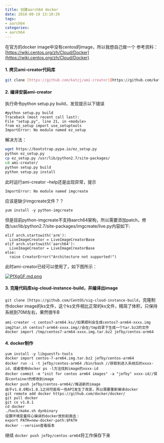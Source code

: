 ```yaml
---
title: 创建aarch64 docker
date: 2018-08-19 13:10:29
tags: 
- aarch64
categories:
- aarch64
---
```


在官方的docker image中没有centos的image，所以我想自己做一个
参考资料：
[https://wiki.centos.org/zh/Cloud/Docker](https://wiki.centos.org/zh/Cloud/Docker)

#### 1. 拷贝ami-creator代码库

```bash
git clone [https://github.com/katzj/ami-creator](https://github.com/katzj/ami-creator)
```

#### 2. 编译安装ami-creator

执行命令python setup.py build，发现提示以下错误

```
#python setup.py build
Traceback (most recent call last):
File "setup.py", line 21, in <module>
from ez_setup import use_setuptools
ImportError: No module named ez_setup
```

解决方法：
```bash
wget https://bootstrap.pypa.io/ez_setup.py
python ez_setup.py
cp ez_setup.py /usr/lib/python2.7/site-packages/
cd ami-creator/
python setup.py build
python setup.py install
```
此时运行ami-creator –help还是出现异常，提示
```
ImportError: No module named imgcreate
```
应该是缺少imgcreate文件？？
```
yum install -y python-imgcreate
```

但是目前python-imgcreate不支持aarch64架构，所以需要添加patch，修改/usr/lib/python2.7/site-packages/imgcreate/live.py内容如下:

```
elif arch.startswith('arm'):
  LiveImageCreator = LiveImageCreatorBase
elif arch.startswith('aarch64'):
  LiveImageCreator = LiveImageCreatorBase
else:
  raise CreatorError("Architecture not supported!")
```

此时ami-creator已经可以使用了，如下图所示：

[![PfXgGF.md.png](https://s1.ax1x.com/2018/08/19/PfXgGF.md.png)](https://imgchr.com/i/PfXgGF)

#### 3. 克隆代码库sig-cloud-instance-build，并编译出image

`git clone [https://github.com/CentOS/sig-cloud-instance-build`，克隆制作docker image的ks文件，这个ks文件相比正常的ks文件，精简了体积，只保持系统到70M左右，果然很牛B
```
ami-creater -c centos7-arm64.ks//如果顺利会生成centos7-arm64-xxxx.img
img2tar.sh centos7-arm64-xxxx.img//会在/tmp目录下生成一个tar.bz2的文件
docker import /tmp/centos7-arm64-xxxx.img.tar.bz2 jefby/centos-arm64
```

#### 4. docker制作

```
yum install -y libguestfs-tools
docker import centos-7-arm64.img.tar.bz2 jefby/centos-arm64
docker run -i -t jefby/centos-arm64 /bin/bash //获取到进入系统后的xxxx-id，或者使用docker ps -l方法找到image的xxxx-id
docker commit -m "init for centos arm64 images" -a "jefby" xxxx-id//保存container的修改到image
docker push jefby/centos-arm64//推送新的image
由于v1.8.0和v1.8.1之间可能有一些API发生了改变，所以需要重新编译docker 
git remote add docker https://github.com/docker/docker/
git pull docker
git co v1.8.1
cd docker
./hack/make.sh dynbinary
设置环境变量将心编译的docker放到前面去：
export PATH=new-docker-path:$PATH
docker --version查看版本
```

继续 `docker push jefby/centos-arm64`将工作保存下来


